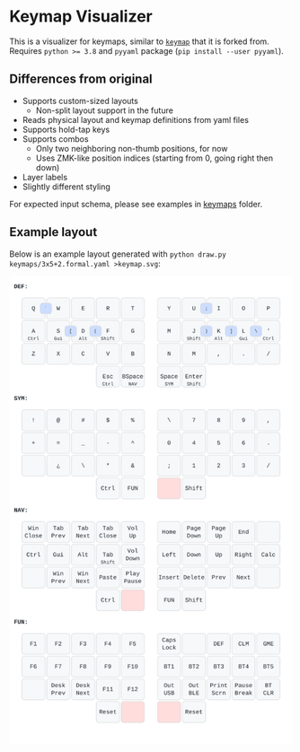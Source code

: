 # Keymap Visualizer

This is a visualizer for keymaps, similar to [`keymap`](https://github.com/callum-oakley/keymap) that it is forked from.
Requires `python >= 3.8` and `pyyaml` package (`pip install --user pyyaml`).

## Differences from original
- Supports custom-sized layouts
    - Non-split layout support in the future
- Reads physical layout and keymap definitions from yaml files
- Supports hold-tap keys
- Supports combos
    - Only two neighboring non-thumb positions, for now
    - Uses ZMK-like position indices (starting from 0, going right then down)
- Layer labels
- Slightly different styling

For expected input schema, please see examples in [keymaps](keymaps/) folder.

## Example layout
Below is an example layout generated with `python draw.py keymaps/3x5+2.formal.yaml >keymap.svg`:

![3x5+2 "formal" layout](svg/3x5+2.formal.svg)
